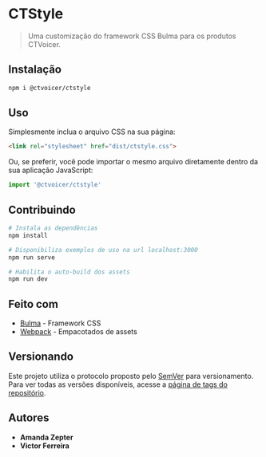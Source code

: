 # CTStyle

> Uma customização do framework CSS Bulma para os produtos CTVoicer.

## Instalação

```bash
npm i @ctvoicer/ctstyle
```

## Uso

Simplesmente inclua o arquivo CSS na sua página:

```html
<link rel="stylesheet" href="dist/ctstyle.css">
```

Ou, se preferir, você pode importar o mesmo arquivo diretamente dentro da sua aplicação JavaScript:

```javascript
import '@ctvoicer/ctstyle'
```

## Contribuindo

```bash
# Instala as dependências
npm install

# Disponibiliza exemplos de uso na url localhost:3000
npm run serve

# Habilita o auto-build dos assets
npm run dev
```

## Feito com

- [Bulma](https://bulma.io) - Framework CSS
- [Webpack](https://webpack.js.org) - Empacotados de assets

## Versionando

Este projeto utiliza o protocolo proposto pelo [SemVer](http://semver.org/) para versionamento. Para ver todas as versões disponíveis, acesse a [página de tags do repositório](https://dev.azure.com/CTVoicer/CTStyle/_git/ctstyle/tags).

## Autores

- **Amanda Zepter**
- **Victor Ferreira**
